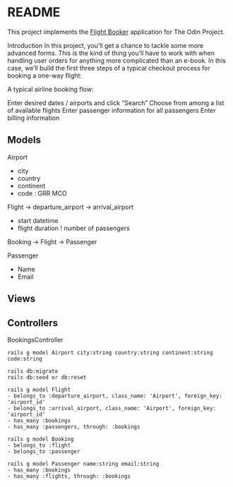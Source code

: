 # README

This project implements the [Flight Booker](https://www.theodinproject.com/lessons/ruby-on-rails-flight-booker) application for The Odin Project.

Introduction
In this project, you’ll get a chance to tackle some more advanced forms. This is the kind of thing you’ll have to work with when handling user orders for anything more complicated than an e-book. In this case, we’ll build the first three steps of a typical checkout process for booking a one-way flight:

A typical airline booking flow:

Enter desired dates / airports and click “Search”
Choose from among a list of available flights
Enter passenger information for all passengers
Enter billing information

## Models

Airport
- city
- country
- continent
- code : GRR MCO

Flight
-> departure_airport
-> arrival_airport
- start datetime
- flight duration
! number of passengers

Booking
-> Flight
-> Passenger

Passenger
- Name
- Email

## Views

## Controllers

BookingsController

```
rails g model Airport city:string country:string continent:string code:string

rails db:migrate
rails db:seed or db:reset

rails g model Flight
- belongs_to :departure_airport, class_name: 'Airport', foreign_key: 'airport_id'
- belongs_to :arrival_airport, class_name: 'Airport', foreign_key: 'airport_id'
- has_many :bookings
- has_many :passengers, through: :bookings

rails g model Booking
- belongs_to :flight
- belongs_to :passenger

rails g model Passenger name:string email:string
- has_many :bookings
- has_many :flights, through: :bookings
```